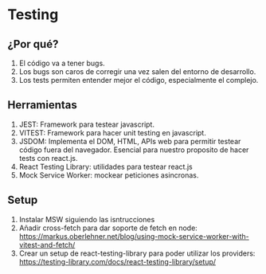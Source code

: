 # Testing

## ¿Por qué?
1. El código va a tener bugs.
2. Los bugs son caros de corregir una vez salen del entorno de desarrollo.
3. Los tests permiten entender mejor el código, especialmente el complejo.

## Herramientas
1. JEST: Framework para testear javascript.
2. VITEST: Framework para hacer unit testing en javascript.
3. JSDOM: Implementa el DOM, HTML, APIs web para permitir testear código fuera del navegador. Esencial para nuestro proposito de hacer tests con react.js.
4. React Testing Library: utilidades para testear react.js
5. Mock Service Worker: mockear peticiones asincronas.

## Setup
1. Instalar MSW siguiendo las isntrucciones
2. Añadir cross-fetch para dar soporte de fetch en node: https://markus.oberlehner.net/blog/using-mock-service-worker-with-vitest-and-fetch/
3. Crear un setup de react-testing-library para poder utilizar los providers: https://testing-library.com/docs/react-testing-library/setup/